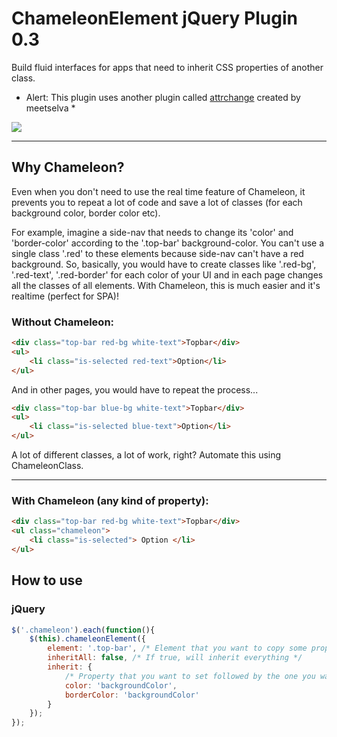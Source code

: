 # ChameleonElement jQuery Plugin 0.3
Build fluid interfaces for apps that need to inherit CSS properties of another class.

* Alert: This plugin uses another plugin called [attrchange](https://github.com/meetselva/attrchange) created by meetselva *

![](http://i.imgur.com/8FoyRmq.gif)

---
## Why Chameleon?
Even when you don't need to use the real time feature of Chameleon, it prevents you to repeat a lot of code and save a lot of classes (for each background color, border color etc).

For example, imagine a side-nav that needs to change its 'color' and 'border-color' according to the '.top-bar' background-color. You can't use a single class '.red' to these elements because side-nav can't have a red background. So, basically, you would have to create classes like '.red-bg', '.red-text', '.red-border' for each color of your UI and in each page changes all the classes of all elements. With Chameleon, this is much easier and it's realtime (perfect for SPA)!

### Without Chameleon:
```html
<div class="top-bar red-bg white-text">Topbar</div>
<ul>
	<li class="is-selected red-text">Option</li>
</ul>
```

And in other pages, you would have to repeat the process...

```html
<div class="top-bar blue-bg white-text">Topbar</div>
<ul>
	<li class="is-selected blue-text">Option</li>
</ul>
```

A lot of different classes, a lot of work, right? Automate this using ChameleonClass.

---

### With Chameleon (any kind of property):
```html
<div class="top-bar red-bg white-text">Topbar</div>
<ul class="chameleon">
	<li class="is-selected"> Option </li>
</ul>
```

## How to use
### jQuery
```js
$('.chameleon').each(function(){
	$(this).chameleonElement({
		element: '.top-bar', /* Element that you want to copy some properties */
		inheritAll: false, /* If true, will inherit everything */
		inherit: {
			/* Property that you want to set followed by the one you want to copy */
			color: 'backgroundColor',
			borderColor: 'backgroundColor'
		}
	});
});
```